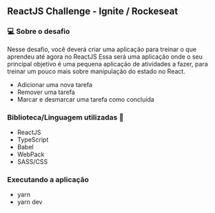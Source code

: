 ## ReactJS Challenge - Ignite / Rockeseat

### 💻 Sobre o desafio

Nesse desafio, você deverá criar uma aplicação para treinar o que aprendeu até agora no ReactJS
Essa será uma aplicação onde o seu principal objetivo é uma pequena aplicação de atividades a fazer, para treinar um pouco mais sobre manipulação do estado no React.
- Adicionar uma nova tarefa
- Remover uma tarefa
- Marcar e desmarcar uma tarefa como concluída

### Biblioteca/Linguagem utilizadas 🔨 
- ReactJS
- TypeScript
- Babel
- WebPack
- SASS/CSS

### Executando a aplicação
- yarn
- yarn dev
